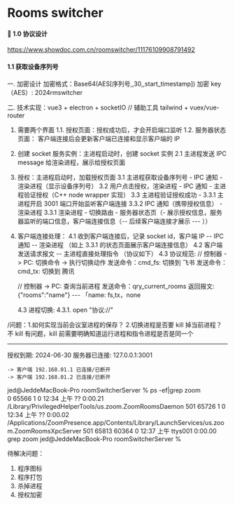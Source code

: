 # Rooms switcher

#### 🥳 1.0 协议设计

https://www.showdoc.com.cn/roomswitcher/11176109908791492

#### 1.1 获取设备序列号

一. 加密设计
加密格式：Base64(AES[序列号,,30,,start_timestamp])
加密 key（AES）: 2024rmswitcher

二. 技术实现：vue3 + electron + socketIO // 辅助工具 tailwind + vuex/vue-router

1.  需要两个界面
    1.1. 授权页面：授权成功后，才会开启端口监听
    1.2. 服务器状态页面： 客户端连接后会更新客户端已连接和显示客户端的 IP
2.  创建 socket 服务实例：主进程启动时，创建 socket 实例
    2.1 主进程发送 IPC message 给渲染进程，展示给授权页面
3.  授权：主进程启动时，加载授权页面
    3.1 主进程获取设备序列号 - IPC 通知 - 渲染进程（显示设备序列号）
    3.2 用户点击授权，渲染进程 - IPC 通知 - 主进程验证授权（C++ node wrapper 实现）
    3.3 主进程验证授权成功 -
    3.3.1 主进程开启 3001 端口开始监听客户端连接
    3.3.2 IPC 通知（携带授权信息） - 渲染进程
    3.3.1 渲染进程 - 切换路由 - 服务器状态页（- 展示授权信息，服务器监听的端口信息，客户端连接信息（-- 后续客户端连接才展示 --- ））
4.  客户端连接处理：
    4.1 收到客户端连接后，记录 socket id，客户端 IP -- IPC 通知 -- 渲染进程 （如上 3.3.1 的状态页面展示客户端连接信息）
    4.2 客户端发送请求报文 -- 主进程直接处理指令 （协议如下）
    4.3 协议规范:
    // 控制器 -> PC: 切换命令 -> 执行切换动作
    发送命令：cmd_fs: 切换到 飞书
    发送命令：cmd_tx: 切换到 腾讯

    // 控制器 -> PC: 查询当前进程
    发送命令：qry_current_rooms
    返回报文: {"rooms":"name"} --- 「name: fs,tx，none

    4.3 进程切换:
    4.3.1. open "协议://"

/问题：1.如何实现当前会议室进程的保存？ 2.切换进程是否要 kill 掉当前进程？不 kill 有问题，kill 前需要明确知道运行进程和指令进程是否是同一个

---

授权到期: 2024-06-30
服务器已连接: 127.0.0.1:3001

    -> 客户端 192.168.01.1 已连接/已断开
    -> 客户端 192.168.01.2 已连接/已断开

jed@JeddeMacBook-Pro roomSwitcherServer % ps -ef|grep zoom  
 0 65566 1 0 12:34 上午 ?? 0:00.21 /Library/PrivilegedHelperTools/us.zoom.ZoomRoomsDaemon
501 65726 1 0 12:34 上午 ?? 0:00.02 /Applications/ZoomPresence.app/Contents/Library/LaunchServices/us.zoom.ZoomRoomsXpcServer
501 65813 60364 0 12:37 上午 ttys001 0:00.00 grep zoom
jed@JeddeMacBook-Pro roomSwitcherServer %

待解决问题：

1. 程序图标
2. 程序打包
3. 杀掉进程
4. 授权加密
